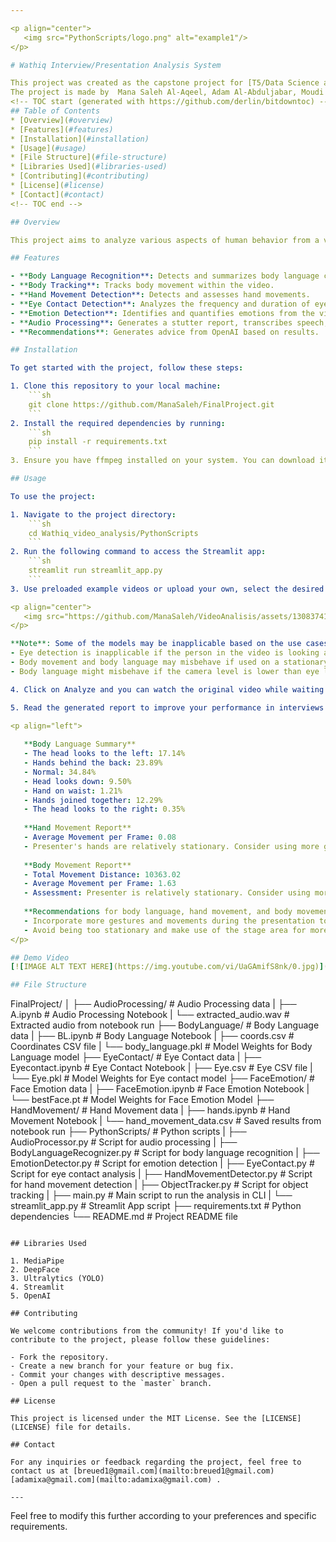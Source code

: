 ```yaml
---

<p align="center">
   <img src="PythonScripts/logo.png" alt="example1"/>
</p>

# Wathiq Interview/Presentation Analysis System

This project was created as the capstone project for [T5/Data Science and ML] by Tuwaiq/SDAIA
The project is made by  Mana Saleh Al-Aqeel, Adam Al-Abduljabar, Moudi Al-Hazzaa, and Raghad Al-Qithmi.
<!-- TOC start (generated with https://github.com/derlin/bitdowntoc) -->
## Table of Contents
* [Overview](#overview)
* [Features](#features)
* [Installation](#installation)
* [Usage](#usage)
* [File Structure](#file-structure)
* [Libraries Used](#libraries-used)
* [Contributing](#contributing)
* [License](#license)
* [Contact](#contact)
<!-- TOC end -->

## Overview

This project aims to analyze various aspects of human behavior from a video, including body language, hand movement, stutter detection, eye contact, emotion detection, as well as transcribe and summarize the spoken content.

## Features

- **Body Language Recognition**: Detects and summarizes body language cues.
- **Body Tracking**: Tracks body movement within the video.
- **Hand Movement Detection**: Detects and assesses hand movements.
- **Eye Contact Detection**: Analyzes the frequency and duration of eye contact.
- **Emotion Detection**: Identifies and quantifies emotions from the video.
- **Audio Processing**: Generates a stutter report, transcribes speech, and provides text summaries.
- **Recommendations**: Generates advice from OpenAI based on results.

## Installation

To get started with the project, follow these steps:

1. Clone this repository to your local machine:
    ```sh
    git clone https://github.com/ManaSaleh/FinalProject.git
    ```
2. Install the required dependencies by running:
    ```sh
    pip install -r requirements.txt
    ```
3. Ensure you have ffmpeg installed on your system. You can download it from [here](https://ffmpeg.org/download.html).

## Usage

To use the project:

1. Navigate to the project directory:
    ```sh
    cd Wathiq_video_analysis/PythonScripts
    ```
2. Run the following command to access the Streamlit app:
    ```sh
    streamlit run streamlit_app.py
    ```
3. Use preloaded example videos or upload your own, select the desired models to run your video through, and click analyze:

<p align="center">
   <img src="https://github.com/ManaSaleh/VideoAnalisis/assets/130837413/3814e16b-2aa7-49d3-985c-cd45d5bca20b" alt="example1" width="200"/>
</p>

**Note**: Some of the models may be inapplicable based on the use cases, such as:
- Eye detection is inapplicable if the person in the video is looking at another person when talking instead of the camera.
- Body movement and body language may misbehave if used on a stationary sitting user.
- Body language might misbehave if the camera level is lower than eye level, confusing itself when the person is looking up vs looking down vs looking straight ahead.

4. Click on Analyze and you can watch the original video while waiting for all the models to finish working:

5. Read the generated report to improve your performance in interviews or presentations. Sample results:

<p align="left">
   
   **Body Language Summary**
   - The head looks to the left: 17.14%
   - Hands behind the back: 23.89%
   - Normal: 34.84%
   - Head looks down: 9.50%
   - Hand on waist: 1.21%
   - Hands joined together: 12.29%
   - The head looks to the right: 0.35%
   
   **Hand Movement Report**
   - Average Movement per Frame: 0.08
   - Presenter's hands are relatively stationary. Consider using more gestures to engage the audience.
   
   **Body Movement Report**
   - Total Movement Distance: 10363.02
   - Average Movement per Frame: 1.63
   - Assessment: Presenter is relatively stationary. Consider using more gestures and movements to engage the audience.
   
   **Recommendations for body language, hand movement, and body movement**
   - Incorporate more gestures and movements during the presentation to engage the audience.
   - Avoid being too stationary and make use of the stage area for more dynamic delivery.
</p>

## Demo Video
[![IMAGE ALT TEXT HERE](https://img.youtube.com/vi/UaGAmifS8nk/0.jpg)](https://www.youtube.com/watch?v=UaGAmifS8nk)

## File Structure

```
FinalProject/
│
├── AudioProcessing/               # Audio Processing data
|   ├── A.ipynb                    # Audio Processing Notebook
|   └── extracted_audio.wav        # Extracted audio from notebook run
├── BodyLanguage/                  # Body Language data
|   ├── BL.ipynb                   # Body Language Notebook
|   ├── coords.csv                 # Coordinates CSV file
|   └── body_language.pkl          # Model Weights for Body Language model
├── EyeContact/                    # Eye Contact data
|   ├── Eyecontact.ipynb           # Eye Contact Notebook
|   ├── Eye.csv                    # Eye CSV file
|   └── Eye.pkl                    # Model Weights for Eye contact model
├── FaceEmotion/                   # Face Emotion data
|   ├── FaceEmotion.ipynb          # Face Emotion Notebook
|   └── bestFace.pt                # Model Weights for Face Emotion Model
├── HandMovement/                  # Hand Movement data
|   ├── hands.ipynb                # Hand Movement Notebook
|   └── hand_movement_data.csv     # Saved results from notebook run
├── PythonScripts/                 # Python scripts
|   ├── AudioProcessor.py          # Script for audio processing
|   ├── BodyLanguageRecognizer.py  # Script for body language recognition
|   ├── EmotionDetector.py         # Script for emotion detection
|   ├── EyeContact.py              # Script for eye contact analysis
|   ├── HandMovementDetector.py    # Script for hand movement detection
|   ├── ObjectTracker.py           # Script for object tracking
|   ├── main.py                    # Main script to run the analysis in CLI
|   └── streamlit_app.py           # Streamlit App script
├── requirements.txt               # Python dependencies
└── README.md                      # Project README file
```

## Libraries Used

1. MediaPipe
2. DeepFace
3. Ultralytics (YOLO)
4. Streamlit
5. OpenAI

## Contributing

We welcome contributions from the community! If you'd like to contribute to the project, please follow these guidelines:

- Fork the repository.
- Create a new branch for your feature or bug fix.
- Commit your changes with descriptive messages.
- Open a pull request to the `master` branch.

## License

This project is licensed under the MIT License. See the [LICENSE](LICENSE) file for details.

## Contact

For any inquiries or feedback regarding the project, feel free to contact us at [breued1@gmail.com](mailto:breued1@gmail.com) [adamixa@gmail.com](mailto:adamixa@gmail.com) .

---
```


Feel free to modify this further according to your preferences and specific requirements.
